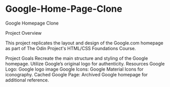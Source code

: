 # Google-Home-Page-Clone
Google Homepage Clone

Project Overview

This project replicates the layout and design of the Google.com homepage as part of The Odin Project's HTML/CSS Foundations Course.


Project Goals
Recreate the main structure and styling of the Google homepage.
Utilize Google’s original logo for authenticity.
Resources
Google Logo: Google logo image
Google Icons: Google Material Icons for iconography.
Cached Google Page: Archived Google homepage for additional reference.
